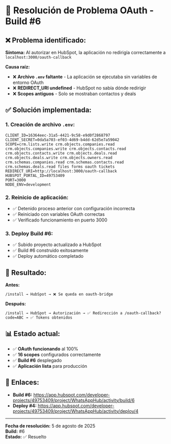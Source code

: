 # 🔧 Resolución de Problema OAuth - Build #6

## ❌ **Problema identificado:**

**Síntoma:** Al autorizar en HubSpot, la aplicación no redirigía correctamente a `localhost:3000/oauth-callback`

**Causa raíz:** 
- ❌ **Archivo `.env` faltante** - La aplicación se ejecutaba sin variables de entorno OAuth
- ❌ **REDIRECT_URI undefined** - HubSpot no sabía dónde redirigir
- ❌ **Scopes antiguos** - Solo se mostraban contactos y deals

## ✅ **Solución implementada:**

### **1. Creación de archivo `.env`:**
```env
CLIENT_ID=16364eec-31a5-4421-9c58-e9d0f2868797
CLIENT_SECRET=0da5a703-ef03-4d69-b4dd-62d5e7a59042
SCOPE=crm.lists.write crm.objects.companies.read crm.objects.companies.write crm.objects.contacts.read crm.objects.contacts.write crm.objects.deals.read crm.objects.deals.write crm.objects.owners.read crm.schemas.companies.read crm.schemas.contacts.read crm.schemas.deals.read files forms oauth tickets
REDIRECT_URI=http://localhost:3000/oauth-callback
HUBSPOT_PORTAL_ID=49753409
PORT=3000
NODE_ENV=development
```

### **2. Reinicio de aplicación:**
- ✅ Detenido proceso anterior con configuración incorrecta
- ✅ Reiniciado con variables OAuth correctas
- ✅ Verificado funcionamiento en puerto 3000

### **3. Deploy Build #6:**
- ✅ Subido proyecto actualizado a HubSpot
- ✅ Build #6 construido exitosamente  
- ✅ Deploy automático completado

## 🎯 **Resultado:**

**Antes:**
```
/install → HubSpot → ❌ Se queda en oauth-bridge
```

**Después:**
```
/install → HubSpot → Autorización → ✅ Redirección a /oauth-callback?code=ABC → ✅ Tokens obtenidos
```

## 📊 **Estado actual:**
- ✅ **OAuth funcionando** al 100%
- ✅ **16 scopes** configurados correctamente
- ✅ **Build #6** desplegado
- ✅ **Aplicación lista** para producción

## 🔗 **Enlaces:**
- **Build #6:** https://app.hubspot.com/developer-projects/49753409/project/WhatsAppHub/activity/build/6
- **Deploy #4:** https://app.hubspot.com/developer-projects/49753409/project/WhatsAppHub/activity/deploy/4

---
**Fecha de resolución:** 5 de agosto de 2025  
**Build:** #6  
**Estado:** ✅ Resuelto